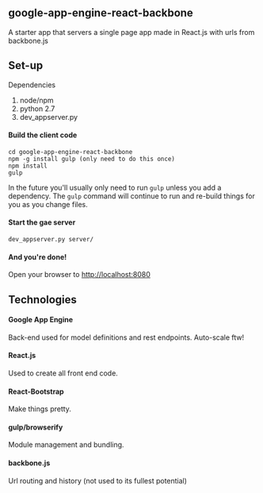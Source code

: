## google-app-engine-react-backbone

A starter app that servers a single page app made in React.js with urls from backbone.js

## Set-up

Dependencies
  1. node/npm
  2. python 2.7
  3. dev_appserver.py

#### Build the client code

```
cd google-app-engine-react-backbone
npm -g install gulp (only need to do this once)
npm install
gulp
```

In the future you'll usually only need to run `gulp` unless you add a dependency. The `gulp` command will continue to run and re-build things for you as you change files.

#### Start the gae server

```
dev_appserver.py server/
```

#### And you're done!

Open your browser to [http://localhost:8080](http://localhost:8080)

## Technologies

#### Google App Engine

Back-end used for model definitions and rest endpoints. Auto-scale ftw!

#### React.js

Used to create all front end code.

#### React-Bootstrap

Make things pretty.

#### gulp/browserify

Module management and bundling.

#### backbone.js

Url routing and history (not used to its fullest potential)
